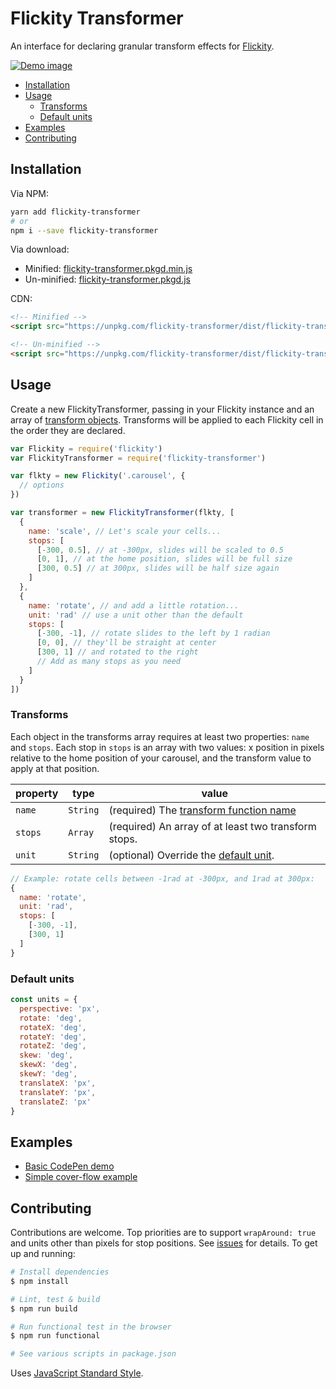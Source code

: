 # Flickity Transformer

An interface for declaring granular transform effects for [Flickity](http://flickity.metafizzy.co/).

[![Demo image](demo.gif)](http://codepen.io/elcontraption/full/RGPboR/)

- [Installation](#installation)
- [Usage](#usage)
  - [Transforms](#transforms)
  - [Default units](#default-units)
- [Examples](#examples)
- [Contributing](#contributing)

## Installation
Via NPM:
```bash
yarn add flickity-transformer
# or
npm i --save flickity-transformer
```

Via download:
- Minified: [flickity-transformer.pkgd.min.js](https://unpkg.com/flickity-transformer/dist/flickity-transformer.pkgd.min.js)
- Un-minified: [flickity-transformer.pkgd.js](https://unpkg.com/flickity-transformer/dist/flickity-transformer.pkgd.js)

CDN:
```html
<!-- Minified -->
<script src="https://unpkg.com/flickity-transformer/dist/flickity-transformer.pkgd.min.js"></script>

<!-- Un-minified -->
<script src="https://unpkg.com/flickity-transformer/dist/flickity-transformer.pkgd.js"></script>
```

## Usage
Create a new FlickityTransformer, passing in your Flickity instance and an array of [transform objects](#transforms). Transforms will be applied to each Flickity cell in the order they are declared.

```js
var Flickity = require('flickity')
var FlickityTransformer = require('flickity-transformer')

var flkty = new Flickity('.carousel', {
  // options
})

var transformer = new FlickityTransformer(flkty, [
  {
    name: 'scale', // Let's scale your cells...
    stops: [
      [-300, 0.5], // at -300px, slides will be scaled to 0.5
      [0, 1], // at the home position, slides will be full size
      [300, 0.5] // at 300px, slides will be half size again
    ]
  },
  {
    name: 'rotate', // and add a little rotation...
    unit: 'rad' // use a unit other than the default
    stops: [
      [-300, -1], // rotate slides to the left by 1 radian
      [0, 0], // they'll be straight at center
      [300, 1] // and rotated to the right
      // Add as many stops as you need
    ]
  }
])
```

### Transforms
Each object in the transforms array requires at least two properties: `name` and `stops`. Each stop in `stops` is an array with two values: x position in pixels relative to the home position of your carousel, and the transform value to apply at that position.

| property      | type      | value             |
| ------------- | --------- | ----------------- |
| `name`        | `String`  | (required) The [transform function name](https://developer.mozilla.org/en-US/docs/Web/CSS/transform-function)
| `stops`       | `Array`   | (required) An array of at least two transform stops. |
| `unit`        | `String`  | (optional) Override the [default unit](#default-units). |

```js
// Example: rotate cells between -1rad at -300px, and 1rad at 300px:
{
  name: 'rotate',
  unit: 'rad',
  stops: [
    [-300, -1],
    [300, 1]
  ]
}
```

### Default units
```js
const units = {
  perspective: 'px',
  rotate: 'deg',
  rotateX: 'deg',
  rotateY: 'deg',
  rotateZ: 'deg',
  skew: 'deg',
  skewX: 'deg',
  skewY: 'deg',
  translateX: 'px',
  translateY: 'px',
  translateZ: 'px'
}
```

## Examples
- [Basic CodePen demo](http://codepen.io/elcontraption/pen/RGPboR)
- [Simple cover-flow example](http://codepen.io/elcontraption/pen/jrdOqr)

## Contributing
Contributions are welcome. Top priorities are to support `wrapAround: true` and units other than pixels for stop positions. See [issues](https://github.com/elcontraption/flickity-transformer/issues) for details. To get up and running:

```bash
# Install dependencies
$ npm install

# Lint, test & build
$ npm run build

# Run functional test in the browser
$ npm run functional

# See various scripts in package.json
```
Uses [JavaScript Standard Style](http://standardjs.com/).
